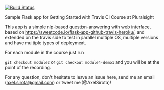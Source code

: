 [![Build Status](https://travis-ci.com/axel-sirota/ci-cd-with-travis.svg?branch=master)](https://travis-ci.com/axel-sirota/ci-cd-with-travis)

Sample Flask app for Getting Started with Travis CI Course at Pluralsight

This app is a simple nlp-based question-answering with web interface, based on https://sweetcode.io/flask-app-github-travis-heroku/, and extended on the travis side to test in parallel multiple OS, multiple versions and have multiple types of deployment.

For each module in the course just run 

`git checkout module2` or `git checkout module4-demo1` and you will be at the point of the recording.

For any question, don't hesitate to leave an issue here, send me an email (axel.sirota@gmail.com) or tweet me (@AxelSirota)!
